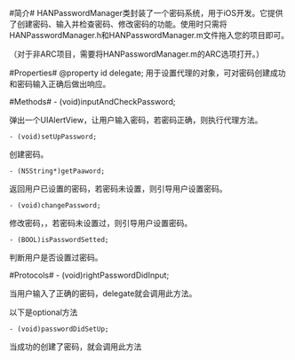 #简介#
HANPasswordManager类封装了一个密码系统，用于iOS开发。它提供了创建密码、输入并检查密码、修改密码的功能。使用时只需将HANPasswordManager.h和HANPasswordManager.m文件拖入您的项目即可。

（对于非ARC项目，需要将HANPasswordManager.m的ARC选项打开。）

#Properties#
    @property id<HANPassswordManagerDelegate> delegate;
用于设置代理的对象，可对密码创建成功和密码输入正确后做出响应。

#Methods#
    - (void)inputAndCheckPassword;

弹出一个UIAlertView，让用户输入密码，若密码正确，则执行代理方法。

    - (void)setUpPassword;

创建密码。

    - (NSString*)getPaaword;

返回用户已设置的密码，若密码未设置，则引导用户设置密码。

    - (void)changePassword;

修改密码，，若密码未设置过，则引导用户设置密码。

    - (BOOL)isPasswordSetted;

判断用户是否设置过密码。

#Protocols#
    - (void)rightPasswordDidInput;

当用户输入了正确的密码，delegate就会调用此方法。

以下是optional方法

    - (void)passwordDidSetUp;
    
当成功的创建了密码，就会调用此方法
